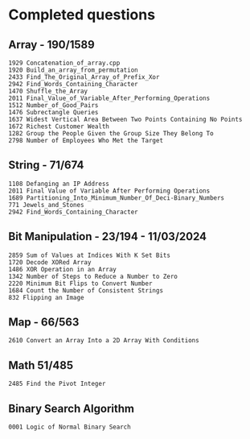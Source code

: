 # Completed questions

## Array - 190/1589

    1929 Concatenation_of_array.cpp
    1920 Build_an_array_from_permutation
    2433 Find_The_Original_Array_of_Prefix_Xor
    2942 Find_Words_Containing_Character
    1470 Shuffle_the_Array
    2011 Final_Value_of_Variable_After_Performing_Operations
    1512 Number_of_Good_Pairs
    1476 Subrectangle Queries
    1637 Widest Vertical Area Between Two Points Containing No Points
    1672 Richest Customer Wealth
    1282 Group the People Given the Group Size They Belong To
    2798 Number of Employees Who Met the Target

## String - 71/674

    1108 Defanging an IP Address
    2011 Final Value of Variable After Performing Operations
    1689 Partitioning_Into_Minimum_Number_Of_Deci-Binary_Numbers
    771 Jewels_and_Stones
    2942 Find_Words_Containing_Character

## Bit Manipulation - 23/194 - 11/03/2024

    2859 Sum of Values at Indices With K Set Bits	
    1720 Decode XORed Array	
    1486 XOR Operation in an Array
    1342 Number of Steps to Reduce a Number to Zero
    2220 Minimum Bit Flips to Convert Number	
    1684 Count the Number of Consistent Strings
    832 Flipping an Image

## Map - 66/563

    2610 Convert an Array Into a 2D Array With Conditions

## Math 51/485

    2485 Find the Pivot Integer

## Binary Search Algorithm

    0001 Logic of Normal Binary Search


